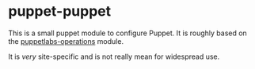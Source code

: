 # puppet-puppet

This is a small puppet module to configure Puppet. It is roughly based on the [puppetlabs-operations](http://github.com/puppetlabs-operations/puppet-puppet) module.

It is *very* site-specific and is not really mean for widespread use.
